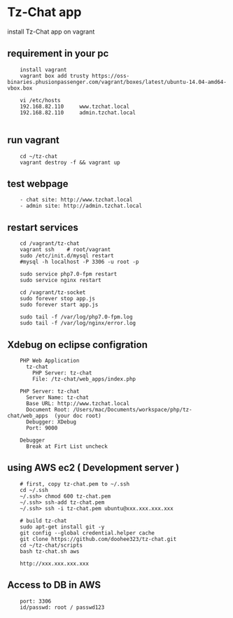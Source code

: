 # Tz-Chat app

install Tz-Chat app on vagrant

## requirement in your pc
```	
	install vagrant
	vagrant box add trusty https://oss-binaries.phusionpassenger.com/vagrant/boxes/latest/ubuntu-14.04-amd64-vbox.box
	
	vi /etc/hosts
	192.168.82.110     www.tzchat.local
	192.168.82.110     admin.tzchat.local
	
```

## run vagrant
```
	cd ~/tz-chat
	vagrant destroy -f && vagrant up
```

## test webpage
```
	- chat site: http://www.tzchat.local
	- admin site: http://admin.tzchat.local
```

## restart services
```
	cd /vagrant/tz-chat
	vagrant ssh    # root/vagrant
	sudo /etc/init.d/mysql restart  
	#mysql -h localhost -P 3306 -u root -p
	
	sudo service php7.0-fpm restart
	sudo service nginx restart
	
	cd /vagrant/tz-socket
	sudo forever stop app.js
	sudo forever start app.js
	
	sudo tail -f /var/log/php7.0-fpm.log
	sudo tail -f /var/log/nginx/error.log
```

## Xdebug on eclipse configration
```
	PHP Web Application
	  tz-chat
	    PHP Server: tz-chat
	    File: /tz-chat/web_apps/index.php
	    
	PHP Server: tz-chat
	  Server Name: tz-chat
	  Base URL: http://www.tzchat.local
	  Document Root: /Users/mac/Documents/workspace/php/tz-chat/web_apps  (your doc root)
	  Debugger: XDebug
	  Port: 9000
	
	Debugger
	  Break at Firt List uncheck
```

## using AWS ec2 ( Development server )
```
	# first, copy tz-chat.pem to ~/.ssh
	cd ~/.ssh
	~/.ssh> chmod 600 tz-chat.pem
	~/.ssh> ssh-add tz-chat.pem
	~/.ssh> ssh -i tz-chat.pem ubuntu@xxx.xxx.xxx.xxx
	
	# build tz-chat
	sudo apt-get install git -y
	git config --global credential.helper cache
	git clone https://github.com/doohee323/tz-chat.git
	cd ~/tz-chat/scripts
	bash tz-chat.sh aws
	
	http://xxx.xxx.xxx.xxx
```

## Access to DB in AWS
```
	port: 3306
	id/passwd: root / passwd123
```

